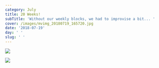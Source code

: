 ```yaml
---
category: July
title: 20 Weeks!
subTitle: 'Without our weekly blocks, we had to improvise a bit... '
cover: /images/mvimg_20180719_165720.jpg
date: '2018-07-19'
day: ' '
slug: ' '
---
```

![](/images/mvimg_20180719_165720.jpg)

![](/images/mvimg_20180719_143534.jpg)


